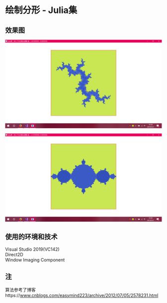 # 绘制分形 - Julia集
## 效果图
![截图](Julia-1.png)   
  
![截图](Julia-2.png) 

## 使用的环境和技术

Visual Studio 2019(VC142)  
Direct2D  
Window Imaging Component


## 注

算法参考了博客https://www.cnblogs.com/easymind223/archive/2012/07/05/2578231.html